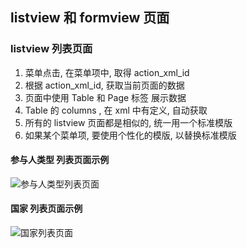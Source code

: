 ## listview 和 formview 页面

### listview 列表页面

1. 菜单点击, 在菜单项中, 取得 action_xml_id
2. 根据 action_xml_id, 获取当前页面的数据
3. 页面中使用 Table 和 Page 标签 展示数据
4. Table 的 columns , 在 xml 中有定义, 自动获取
5. 所有的 listview 页面都是相似的, 统一用一个标准模版
6. 如果某个菜单项, 要使用个性化的模版, 以替换标准模版

#### 参与人类型 列表页面示例

![参与人类型列表页面](https://gitee.com/odoowww/odoorpc-js-tutorial/raw/master/docs/tutorial-web/image/05.res.partner.category.jpg '参与人类型列表页面')

#### 国家 列表页面示例

![国家列表页面](https://gitee.com/odoowww/odoorpc-js-tutorial/raw/master/docs/tutorial-web/image/05.res.country.jpg '国家列表页面')
